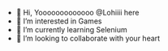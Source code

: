 - 👋 Hi, Yooooooooooooo @Lohiiii here
- 👀 I’m interested in Games
- 🌱 I’m currently learning Selenium
- 💞️ I’m looking to collaborate with your heart

<!---
Lohiiii/Lohiiii is a ✨ special ✨ repository because its `README.md` (this file) appears on your GitHub profile.
You can click the Preview link to take a look at your changes.
--->
